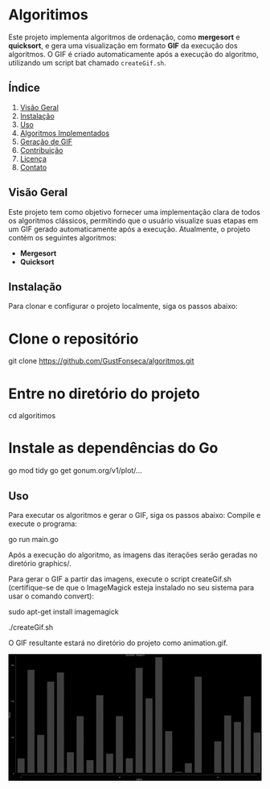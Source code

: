 # Algoritimos

Este projeto implementa algoritmos de ordenação, como **mergesort** e **quicksort**, e gera uma visualização em formato **GIF** da execução dos algoritmos. O GIF é criado automaticamente após a execução do algoritmo, utilizando um script bat chamado `createGif.sh`.

## Índice
1. [Visão Geral](#visão-geral)
2. [Instalação](#instalação)
3. [Uso](#uso)
4. [Algoritmos Implementados](#algoritmos-implementados)
5. [Geração de GIF](#geração-de-gif)
6. [Contribuição](#contribuição)
7. [Licença](#licença)
8. [Contato](#contato)

## Visão Geral
Este projeto tem como objetivo fornecer uma implementação clara de todos os algoritmos clássicos, permitindo que o usuário visualize suas etapas em um GIF gerado automaticamente após a execução. Atualmente, o projeto contém os seguintes algoritmos:
- **Mergesort**
- **Quicksort**

## Instalação
Para clonar e configurar o projeto localmente, siga os passos abaixo:

# Clone o repositório
git clone https://github.com/GustFonseca/algoritmos.git

# Entre no diretório do projeto
cd algoritimos

# Instale as dependências do Go
go mod tidy
go get gonum.org/v1/plot/...


## Uso
Para executar os algoritmos e gerar o GIF, siga os passos abaixo:
Compile e execute o programa:

go run main.go


Após a execução do algoritmo, as imagens das iterações serão geradas no diretório graphics/.

Para gerar o GIF a partir das imagens, execute o script createGif.sh (certifique-se de que o ImageMagick esteja instalado no seu sistema para usar o comando convert):

sudo apt-get install imagemagick

./createGif.sh

O GIF resultante estará no diretório do projeto como animation.gif.

![Visualização](animation.gif)
